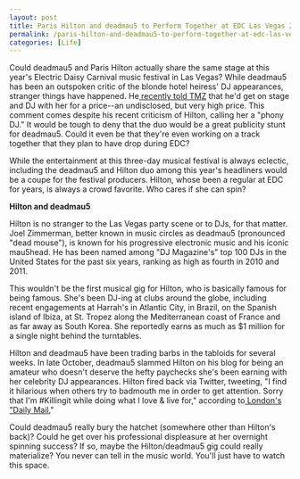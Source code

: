 ```yaml
---
layout: post
title: Paris Hilton and deadmau5 to Perform Together at EDC Las Vegas 2015
permalink: /paris-hilton-and-deadmau5-to-perform-together-at-edc-las-vegas-2015/
categories: [Life]
---
```

Could deadmau5 and Paris Hilton actually share the same stage at this year's Electric Daisy Carnival music festival in Las Vegas? While deadmau5 has been an outspoken critic of the blonde hotel heiress' DJ appearances, stranger things have happened. He<a href="http://www.tmz.com/2014/11/03/deadmau5-paris-hilton-perform-for-a-price-make-a-wish-video-beef-feud/" target="_blank" data-cke-saved-href="http://www.tmz.com/2014/11/03/deadmau5-paris-hilton-perform-for-a-price-make-a-wish-video-beef-feud/"> recently told TMZ</a> that he'd get on stage and DJ with her for a price--an undisclosed, but very high price. This comment comes despite his recent criticism of Hilton, calling her a "phony DJ." It would be tough to deny that the duo would be a great publicity stunt for deadmau5. Could it even be that they're even working on a track together that they plan to have drop during EDC?

While the entertainment at this three-day musical festival is always eclectic, including the deadmau5 and Hilton duo among this year's headliners would be a coupe for the festival producers. Hilton, whose been a regular at EDC for years, is always a crowd favorite. Who cares if she can spin?

<strong>Hilton and deadmau5</strong>

Hilton is no stranger to the Las Vegas party scene or to DJs, for that matter. Joel Zimmerman, better known in music circles as deadmau5 (pronounced "dead mouse"), is known for his progressive electronic music and his iconic mau5head. He has been named among "DJ Magazine's" top 100 DJs in the United States for the past six years, ranking as high as fourth in 2010 and 2011.

This wouldn't be the first musical gig for Hilton, who is basically famous for being famous. She's been DJ-ing at clubs around the globe, including recent engagements at Harrah's in Atlantic City, in Brazil, on the Spanish island of Ibiza, at St. Tropez along the Mediterranean coast of France and as far away as South Korea. She reportedly earns as much as $1 million for a single night behind the turntables.

Hilton and deadmau5 have been trading barbs in the tabloids for several weeks. In late October, deadmau5 slammed Hilton on his blog for being an amateur who doesn't deserve the hefty paychecks she's been earning with her celebrity DJ appearances. Hilton fired back via Twitter, tweeting, "I find it hilarious when others try to badmouth me in order to get attention. Sorry that I'm #Killingit while doing what I love &amp; live for," according to<a href="http://www.dailymail.co.uk/tvshowbiz/article-2806925/Paris-Hilton-hits-Deadmau5-criticized-skills-celebrity-DJ.html" target="_blank" data-cke-saved-href="http://www.dailymail.co.uk/tvshowbiz/article-2806925/Paris-Hilton-hits-Deadmau5-criticized-skills-celebrity-DJ.html"> London's "Daily Mail.</a>"

Could deadmau5 really bury the hatchet (somewhere other than Hilton's back)? Could he get over his professional displeasure at her overnight spinning success? If so, maybe the Hilton/deadmau5 gig could really materialize? You never can tell in the music world. You'll just have to watch this space.
